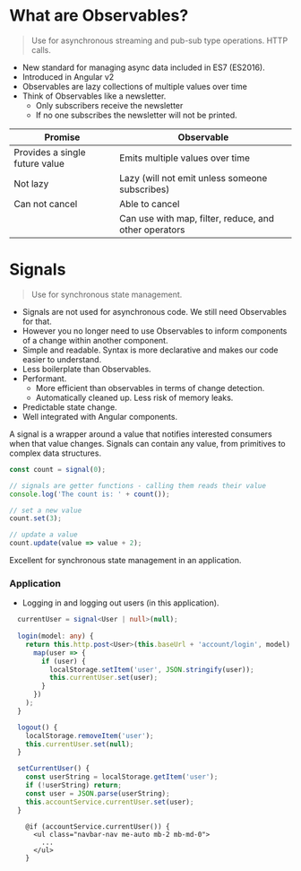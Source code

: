 # What are Observables?

> Use for asynchronous streaming and pub-sub type operations. HTTP calls.

- New standard for managing async data included in ES7 (ES2016).
- Introduced in Angular v2
- Observables are lazy collections of multiple values over time
- Think of Observables like a newsletter.
    - Only subscribers receive the newsletter
    - If no one subscribes the newsletter will not be printed.

| Promise | Observable |
| --- | --- |
| Provides a single future value | Emits multiple values over time |
| Not lazy | Lazy (will not emit unless someone subscribes) |
| Can not cancel | Able to cancel |
|  | Can use with map, filter, reduce, and other operators |

# Signals

> Use for synchronous state management.

- Signals are not used for asynchronous code. We still need Observables for that.
- However you no longer need to use Observables to inform components of a change within another component.
- Simple and readable. Syntax is more declarative and makes our code easier to understand.
- Less boilerplate than Observables.
- Performant.
    - More efficient than observables in terms of change detection.
    - Automatically cleaned up. Less risk of memory leaks.
- Predictable state change.
- Well integrated with Angular components.

A signal is a wrapper around a value that notifies interested consumers when that value changes. Signals can contain any value, from primitives to complex data structures.

```typescript
const count = signal(0);

// signals are getter functions - calling them reads their value
console.log('The count is: ' + count());

// set a new value
count.set(3);

// update a value
count.update(value => value + 2);
```

Excellent for synchronous state management in an application.

### Application

- Logging in and logging out users (in this application).


```typescript
  currentUser = signal<User | null>(null);
  
  login(model: any) {
    return this.http.post<User>(this.baseUrl + 'account/login', model).pipe(
      map(user => {
        if (user) {
          localStorage.setItem('user', JSON.stringify(user));
          this.currentUser.set(user);
        }
      })
    );
  }

  logout() {
    localStorage.removeItem('user');
    this.currentUser.set(null);
  }
```
```typescript
  setCurrentUser() {
    const userString = localStorage.getItem('user');
    if (!userString) return;
    const user = JSON.parse(userString);
    this.accountService.currentUser.set(user);
  }
```

```
    @if (accountService.currentUser()) {
      <ul class="navbar-nav me-auto mb-2 mb-md-0">
        ...
      </ul>
    }
```